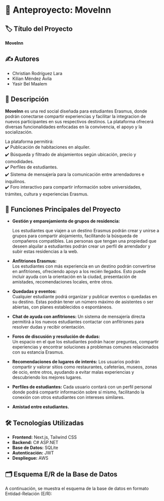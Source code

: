 # 📌 Anteproyecto: MoveInn  

## 🏷️ Título del Proyecto  
**MoveInn**  

## ✍️ Autores  
- Christian Rodríguez Lara  
- Kilian Méndez Ávila 
- Yasir Bel Maalem

## 📖 Descripción  
**MoveInn** es una red social diseñada para estudiantes Erasmus, donde podrán conectarse compartir experiencias y facilitar la integracion de nuevos participantes en sus respectivos destinos. La plataforma ofrecerá diversas funcionalidades enfocadas en la convivencia, el apoyo y la socialización. 

La plataforma permitirá:  
✔️ Publicación de habitaciones en alquiler.  
✔️ Búsqueda y filtrado de alojamientos según ubicación, precio y comodidades.  
✔️ Perfiles de estudiantes.  
✔️ Sistema de mensajería para la comunicación entre arrendadores e inquilinos.  
✔️ Foro interactivo para compartir información sobre universidades, trámites, cultura y experiencias Erasmus.  

## 🎯 Funciones Principales del Proyecto  
- **Gestión y emparejamiento de grupos de residencia:** 

  Los estudiantes que viajen a un destino Erasmus podrán crear y unirse a grupos para compartir alojamiento, facilitando la búsqueda de compañeros compatibles. Las personas que tengan una propiedad que deseen alquilar a estudiantes podrán crear un perfil de arrendador y subir estas residencias a la web.
  
- **Anfitriones Erasmus:**  
 Los estudiantes con más experiencia en un destino podrán convertirse en anfitriones, ofreciendo apoyo a los recién llegados. Esto puede incluir ayuda con la orientación en la ciudad, presentación de amistades, recomendaciones locales, entre otros.

- **Quedadas y eventos:**  
 Cualquier estudiante podrá organizar y publicar eventos o quedadas en su destino. Estas podrán tener un número máximo de asistentes o ser abiertas, con planes establecidos o espontáneos.

- **Chat de ayuda con anfitriones:**
 Un sistema de mensajería directa permitirá a los nuevos estudiantes contactar con anfitriones para resolver dudas y recibir orientación.

- **Foros de discusión y resolución de dudas:**  
 Un espacio en el que los estudiantes podrán hacer preguntas, compartir experiencias y encontrar soluciones a problemas comunes relacionados con su estancia Erasmus.

- **Recomendaciones de lugares de interés:**
 Los usuarios podrán compartir y valorar sitios como restaurantes, cafeterías, museos, zonas de ocio, entre otros, ayudando a evitar malas experiencias y descubriendo los mejores lugares.

- **Perfiles de estudiantes:**
 Cada usuario contará con un perfil personal donde podrá compartir información sobre sí mismo, facilitando la conexión con otros estudiantes con intereses similares.

- **Amistad entre estudiantes.**


## 🛠️ Tecnologías Utilizadas  
- **Frontend:** Next.js, Tailwind CSS  
- **Backend:** C# ASP.NET  
- **Base de Datos:** SQLite  
- **Autenticación:** JWT  
- **Despliegue:** AWS  

## 🗂️ Esquema E/R de la Base de Datos  
A continuación, se muestra el esquema de la base de datos en formato Entidad-Relación (E/R):  
